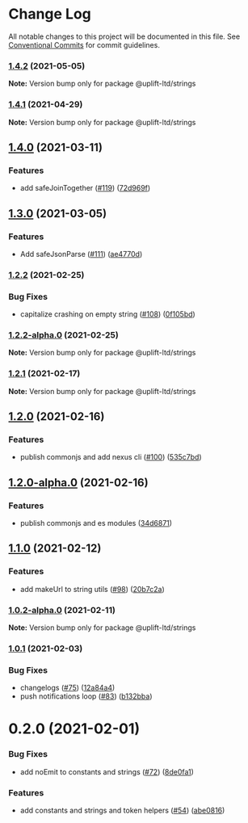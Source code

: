 # Change Log

All notable changes to this project will be documented in this file.
See [Conventional Commits](https://conventionalcommits.org) for commit guidelines.

### [1.4.2](https://github.com/uplift-ltd/nexus/compare/@uplift-ltd/strings@1.4.1...@uplift-ltd/strings@1.4.2) (2021-05-05)

**Note:** Version bump only for package @uplift-ltd/strings





### [1.4.1](https://github.com/uplift-ltd/nexus/compare/@uplift-ltd/strings@1.4.0...@uplift-ltd/strings@1.4.1) (2021-04-29)

**Note:** Version bump only for package @uplift-ltd/strings





## [1.4.0](https://github.com/uplift-ltd/nexus/compare/@uplift-ltd/strings@1.3.0...@uplift-ltd/strings@1.4.0) (2021-03-11)


### Features

* add safeJoinTogether ([#119](https://github.com/uplift-ltd/nexus/issues/119)) ([72d969f](https://github.com/uplift-ltd/nexus/commit/72d969f00693087ec2786fe33602ee93ffcf852e))



## [1.3.0](https://github.com/uplift-ltd/nexus/compare/@uplift-ltd/strings@1.2.2...@uplift-ltd/strings@1.3.0) (2021-03-05)


### Features

* Add safeJsonParse ([#111](https://github.com/uplift-ltd/nexus/issues/111)) ([ae4770d](https://github.com/uplift-ltd/nexus/commit/ae4770d9456268f13627d0f9383b05d2d19937d3))



### [1.2.2](https://github.com/uplift-ltd/nexus/compare/@uplift-ltd/strings@1.2.1...@uplift-ltd/strings@1.2.2) (2021-02-25)


### Bug Fixes

* capitalize crashing on empty string ([#108](https://github.com/uplift-ltd/nexus/issues/108)) ([0f105bd](https://github.com/uplift-ltd/nexus/commit/0f105bd805ba081243cdf05b91106bf670331841))



### [1.2.2-alpha.0](https://github.com/uplift-ltd/nexus/compare/@uplift-ltd/strings@1.2.1...@uplift-ltd/strings@1.2.2-alpha.0) (2021-02-25)

**Note:** Version bump only for package @uplift-ltd/strings





### [1.2.1](https://github.com/uplift-ltd/nexus/compare/@uplift-ltd/strings@1.2.0...@uplift-ltd/strings@1.2.1) (2021-02-17)

**Note:** Version bump only for package @uplift-ltd/strings





## [1.2.0](https://github.com/uplift-ltd/nexus/compare/@uplift-ltd/strings@1.1.0...@uplift-ltd/strings@1.2.0) (2021-02-16)


### Features

* publish commonjs and add nexus cli ([#100](https://github.com/uplift-ltd/nexus/issues/100)) ([535c7bd](https://github.com/uplift-ltd/nexus/commit/535c7bd0ad8224b9dde814f18f9d5082366061e1))



## [1.2.0-alpha.0](https://github.com/uplift-ltd/nexus/compare/@uplift-ltd/strings@1.1.0...@uplift-ltd/strings@1.2.0-alpha.0) (2021-02-16)


### Features

* publish commonjs and es modules ([34d6871](https://github.com/uplift-ltd/nexus/commit/34d6871f720efebf2d48773ae1e17c8dc6fd652d))



## [1.1.0](https://github.com/uplift-ltd/nexus/compare/@uplift-ltd/strings@1.0.1...@uplift-ltd/strings@1.1.0) (2021-02-12)


### Features

* add makeUrl to string utils ([#98](https://github.com/uplift-ltd/nexus/issues/98)) ([20b7c2a](https://github.com/uplift-ltd/nexus/commit/20b7c2acf9f0738c4af64344db6510c46fa71c69))



### [1.0.2-alpha.0](https://github.com/uplift-ltd/nexus/compare/@uplift-ltd/strings@1.0.1...@uplift-ltd/strings@1.0.2-alpha.0) (2021-02-11)

**Note:** Version bump only for package @uplift-ltd/strings





### [1.0.1](https://github.com/uplift-ltd/nexus/compare/@uplift-ltd/strings@0.2.0...@uplift-ltd/strings@1.0.1) (2021-02-03)


### Bug Fixes

* changelogs ([#75](https://github.com/uplift-ltd/nexus/issues/75)) ([12a84a4](https://github.com/uplift-ltd/nexus/commit/12a84a443f74257efe930d0dcf96b61635643dcd))
* push notifications loop ([#83](https://github.com/uplift-ltd/nexus/issues/83)) ([b132bba](https://github.com/uplift-ltd/nexus/commit/b132bba43aecc72f62c09dace235d166dc61c000))



# 0.2.0 (2021-02-01)


### Bug Fixes

* add noEmit to constants and strings ([#72](https://github.com/uplift-ltd/nexus/issues/72))
  ([8de0fa1](https://github.com/uplift-ltd/nexus/commit/8de0fa1e474f9e6bec10ae84bf6f8b329758846c))


### Features

* add constants and strings and token helpers ([#54](https://github.com/uplift-ltd/nexus/issues/54))
  ([abe0816](https://github.com/uplift-ltd/nexus/commit/abe08162dec2552c083680fde4ce80bf9d4b6675))
